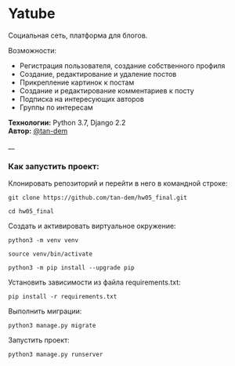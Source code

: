 # Yatube
Cоциальная сеть, платформа для блогов.

Возможности:
* Регистрация пользователя, создание собственного профиля
* Создание, редактирование и удаление постов
* Прикрепление картинок к постам
* Создание и редактирование комментариев к посту
* Подписка на интересующих авторов
* Группы по интересам

**Технологии:** Python 3.7, Django 2.2  
**Автор:** [@tan-dem](https://github.com/tan-dem)

__

### Как запустить проект:

Клонировать репозиторий и перейти в него в командной строке:

```
git clone https://github.com/tan-dem/hw05_final.git
```

```
cd hw05_final
```

Cоздать и активировать виртуальное окружение:

```
python3 -m venv venv
```

```
source venv/bin/activate
```

```
python3 -m pip install --upgrade pip
```

Установить зависимости из файла requirements.txt:

```
pip install -r requirements.txt
```

Выполнить миграции:

```
python3 manage.py migrate
```

Запустить проект:

```
python3 manage.py runserver
```


